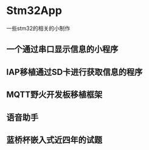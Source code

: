 # Stm32App
一些stm32的相关的小制作

## 一个通过串口显示信息的小程序

## IAP移植通过SD卡进行获取信息的程序

## MQTT野火开发板移植框架

## 语音助手

## 蓝桥杯嵌入式近四年的试题

